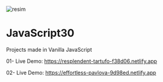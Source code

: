 
![resim](https://user-images.githubusercontent.com/114136293/229397734-48d8a458-1ebe-4e60-a94a-2ebfb7f4a185.png)

# JavaScript30
Projects made in Vanilla JavaScript

01- Live Demo: https://resplendent-tartufo-f38d06.netlify.app

02- Live Demo: https://effortless-pavlova-9d98ed.netlify.app
